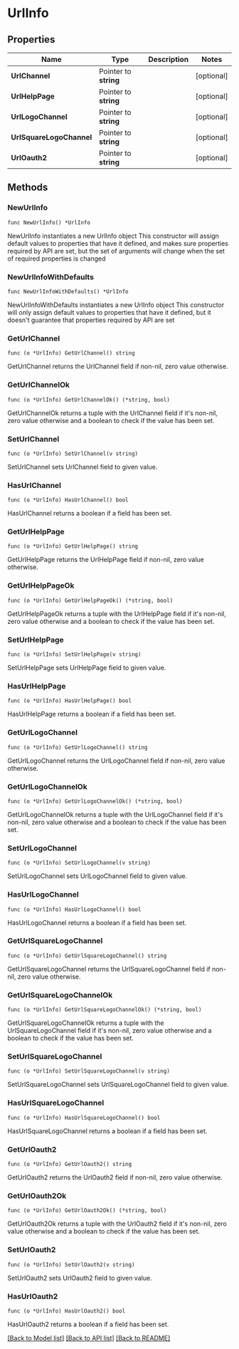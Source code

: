 # UrlInfo

## Properties

Name | Type | Description | Notes
------------ | ------------- | ------------- | -------------
**UrlChannel** | Pointer to **string** |  | [optional] 
**UrlHelpPage** | Pointer to **string** |  | [optional] 
**UrlLogoChannel** | Pointer to **string** |  | [optional] 
**UrlSquareLogoChannel** | Pointer to **string** |  | [optional] 
**UrlOauth2** | Pointer to **string** |  | [optional] 

## Methods

### NewUrlInfo

`func NewUrlInfo() *UrlInfo`

NewUrlInfo instantiates a new UrlInfo object
This constructor will assign default values to properties that have it defined,
and makes sure properties required by API are set, but the set of arguments
will change when the set of required properties is changed

### NewUrlInfoWithDefaults

`func NewUrlInfoWithDefaults() *UrlInfo`

NewUrlInfoWithDefaults instantiates a new UrlInfo object
This constructor will only assign default values to properties that have it defined,
but it doesn't guarantee that properties required by API are set

### GetUrlChannel

`func (o *UrlInfo) GetUrlChannel() string`

GetUrlChannel returns the UrlChannel field if non-nil, zero value otherwise.

### GetUrlChannelOk

`func (o *UrlInfo) GetUrlChannelOk() (*string, bool)`

GetUrlChannelOk returns a tuple with the UrlChannel field if it's non-nil, zero value otherwise
and a boolean to check if the value has been set.

### SetUrlChannel

`func (o *UrlInfo) SetUrlChannel(v string)`

SetUrlChannel sets UrlChannel field to given value.

### HasUrlChannel

`func (o *UrlInfo) HasUrlChannel() bool`

HasUrlChannel returns a boolean if a field has been set.

### GetUrlHelpPage

`func (o *UrlInfo) GetUrlHelpPage() string`

GetUrlHelpPage returns the UrlHelpPage field if non-nil, zero value otherwise.

### GetUrlHelpPageOk

`func (o *UrlInfo) GetUrlHelpPageOk() (*string, bool)`

GetUrlHelpPageOk returns a tuple with the UrlHelpPage field if it's non-nil, zero value otherwise
and a boolean to check if the value has been set.

### SetUrlHelpPage

`func (o *UrlInfo) SetUrlHelpPage(v string)`

SetUrlHelpPage sets UrlHelpPage field to given value.

### HasUrlHelpPage

`func (o *UrlInfo) HasUrlHelpPage() bool`

HasUrlHelpPage returns a boolean if a field has been set.

### GetUrlLogoChannel

`func (o *UrlInfo) GetUrlLogoChannel() string`

GetUrlLogoChannel returns the UrlLogoChannel field if non-nil, zero value otherwise.

### GetUrlLogoChannelOk

`func (o *UrlInfo) GetUrlLogoChannelOk() (*string, bool)`

GetUrlLogoChannelOk returns a tuple with the UrlLogoChannel field if it's non-nil, zero value otherwise
and a boolean to check if the value has been set.

### SetUrlLogoChannel

`func (o *UrlInfo) SetUrlLogoChannel(v string)`

SetUrlLogoChannel sets UrlLogoChannel field to given value.

### HasUrlLogoChannel

`func (o *UrlInfo) HasUrlLogoChannel() bool`

HasUrlLogoChannel returns a boolean if a field has been set.

### GetUrlSquareLogoChannel

`func (o *UrlInfo) GetUrlSquareLogoChannel() string`

GetUrlSquareLogoChannel returns the UrlSquareLogoChannel field if non-nil, zero value otherwise.

### GetUrlSquareLogoChannelOk

`func (o *UrlInfo) GetUrlSquareLogoChannelOk() (*string, bool)`

GetUrlSquareLogoChannelOk returns a tuple with the UrlSquareLogoChannel field if it's non-nil, zero value otherwise
and a boolean to check if the value has been set.

### SetUrlSquareLogoChannel

`func (o *UrlInfo) SetUrlSquareLogoChannel(v string)`

SetUrlSquareLogoChannel sets UrlSquareLogoChannel field to given value.

### HasUrlSquareLogoChannel

`func (o *UrlInfo) HasUrlSquareLogoChannel() bool`

HasUrlSquareLogoChannel returns a boolean if a field has been set.

### GetUrlOauth2

`func (o *UrlInfo) GetUrlOauth2() string`

GetUrlOauth2 returns the UrlOauth2 field if non-nil, zero value otherwise.

### GetUrlOauth2Ok

`func (o *UrlInfo) GetUrlOauth2Ok() (*string, bool)`

GetUrlOauth2Ok returns a tuple with the UrlOauth2 field if it's non-nil, zero value otherwise
and a boolean to check if the value has been set.

### SetUrlOauth2

`func (o *UrlInfo) SetUrlOauth2(v string)`

SetUrlOauth2 sets UrlOauth2 field to given value.

### HasUrlOauth2

`func (o *UrlInfo) HasUrlOauth2() bool`

HasUrlOauth2 returns a boolean if a field has been set.


[[Back to Model list]](../README.md#documentation-for-models) [[Back to API list]](../README.md#documentation-for-api-endpoints) [[Back to README]](../README.md)


